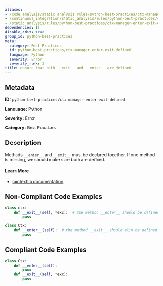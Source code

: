 ```yaml
---
aliases:
- /code_analysis/static_analysis_rules/python-best-practices/ctx-manager-enter-exit-defined
- /continuous_integration/static_analysis/rules/python-best-practices/ctx-manager-enter-exit-defined
- /static_analysis/rules/python-best-practices/ctx-manager-enter-exit-defined
dependencies: []
disable_edit: true
group_id: python-best-practices
meta:
  category: Best Practices
  id: python-best-practices/ctx-manager-enter-exit-defined
  language: Python
  severity: Error
  severity_rank: 1
title: ensure that both __exit__ and __enter__ are defined
---
```

<!--  SOURCED FROM https://github.com/DataDog/datadog-static-analyzer-rule-docs -->


## Metadata
**ID:** `python-best-practices/ctx-manager-enter-exit-defined`

**Language:** Python

**Severity:** Error

**Category:** Best Practices

## Description
Methods `__enter__` and `__exit__` must be declared together. If one method is missing, we should make sure both are defined.

#### Learn More

 - [contextlib documentation](https://docs.python.org/3/library/contextlib.html)

## Non-Compliant Code Examples
```python
class Ctx:
    def __exit__(self, *exc):  # the method __enter__ should be defined.
        pass
```

```python
class Ctx:
    def __enter__(self):  # the method __exit__ should also be defined.
        pass
```

## Compliant Code Examples
```python
class Ctx:
    def __enter__(self):
        pass
    def __exit__(self, *exc):
        pass
```
